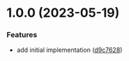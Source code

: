 # 1.0.0 (2023-05-19)


### Features

* add initial implementation ([d9c7628](https://github.com/EricCrosson/nix-action/commit/d9c76284c4d351afb903b74ac2f56302bf353b4a))
